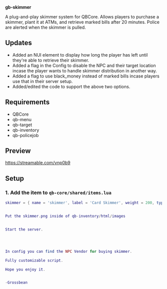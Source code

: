 **gb-skimmer**

A plug-and-play skimmer system for QBCore. Allows players to purchase a skimmer, plant it at ATMs, and retrieve marked bills after 20 minutes. Police are alerted when the skimmer is pulled.

## Updates

- Added an NUI element to display how long the player has left until they're able to retrieve their skimmer.
- Added a flag in the Config to disable the NPC and their target location incase the player wants to handle skimmer distribution in another way.
- Added a flag to use black_money instead of marked bills incase players use that in their server setup.
- Added/edited the code to support the above two options.

## Requirements
- QBCore
- qb-menu
- qb-target
- qb-inventory
- qb-policejob

## Preview

https://streamable.com/vnp0b9

## Setup

### 1. Add the item to `qb-core/shared/items.lua`

```lua
skimmer = { name = 'skimmer', label = 'Card Skimmer', weight = 200, type = 'item', image = 'skimmer.png', unique = true, useable = false, shouldClose = true, combinable = nil, description = 'A suspicious device that fits in an ATM slot.' },


Put the skimmer.png inside of qb-inventory/html/images


Start the server.




In config you can find the NPC Vendor for buying skimmer.

Fully customizable script.

Hope you enjoy it.


-Grossbean
